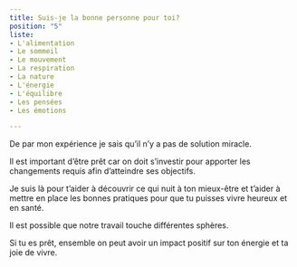 ```yaml
---
title: Suis-je la bonne personne pour toi?
position: "5"
liste:
- L'alimentation
- Le sommeil
- Le mouvement
- La respiration
- La nature
- L'énergie
- L'équilibre
- Les pensées
- Les émotions

---
```

De par mon expérience je sais qu’il n’y a pas de solution miracle.

Il est important d’être prêt car on doit s’investir pour apporter les changements requis afin d’atteindre ses objectifs.

Je suis là pour t’aider à découvrir ce qui nuit à ton mieux-être et t’aider à mettre en place les bonnes pratiques pour que tu puisses vivre heureux et en santé.

Il est possible que notre travail touche différentes sphères.

Si tu es prêt, ensemble on peut avoir un impact positif sur ton énergie et ta joie de vivre.